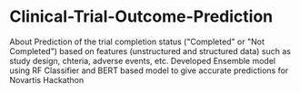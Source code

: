 # Clinical-Trial-Outcome-Prediction
About Prediction of the trial completion status ("Completed" or "Not Completed") based on features (unstructured and structured data) such as study design, chteria, adverse events, etc. Developed Ensemble model using RF Classifier and BERT based model to give accurate predictions for Novartis Hackathon
